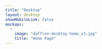 ```yaml
---
title: "Desktop"
layout: desktop
showMobileLink: false
mockups:
  -
    image: "daffron-desktop-home_v3.jpg"
    title: "Home Page"
---
```

